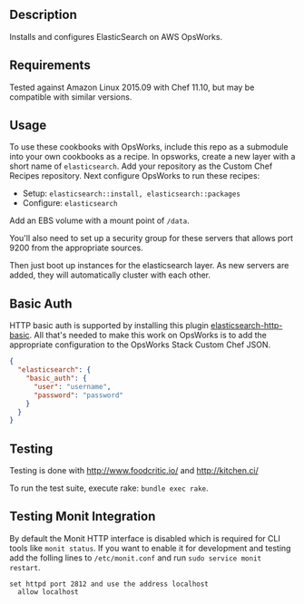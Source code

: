 Description
-----------

Installs and configures ElasticSearch on AWS OpsWorks.

Requirements
------------

Tested against Amazon Linux 2015.09 with Chef 11.10, but may be compatible with similar versions.

Usage
-----

To use these cookbooks with OpsWorks, include this repo as a submodule into your own cookbooks as a recipe.
In opsworks, create a new layer with a short name of `elasticsearch`. Add your repository as the Custom Chef Recipes repository.
Next configure OpsWorks to run these recipes:

* Setup: `elasticsearch::install, elasticsearch::packages`
* Configure: `elasticsearch`

Add an EBS volume with a mount point of `/data`.

You'll also need to set up a security group for these servers that allows port 9200 from the appropriate sources.

Then just boot up instances for the elasticsearch layer. As new servers are added, they will automatically cluster with each other.

Basic Auth
----------
HTTP basic auth is supported by installing this plugin [elasticsearch-http-basic](https://github.com/Asquera/elasticsearch-http-basic).
All that's needed to make this work on OpsWorks is to add the appropriate configuration to the OpsWorks Stack Custom Chef JSON.

```json
{
  "elasticsearch": {
    "basic_auth": {
      "user": "username",
      "password": "password"
    }
  }
}
```

Testing
-------
Testing is done with http://www.foodcritic.io/ and http://kitchen.ci/

To run the test suite, execute rake: `bundle exec rake`.

## Testing Monit Integration
By default the Monit HTTP interface is disabled which is required for CLI tools like `monit status`.  If you want to 
enable it for development and testing add the folling lines to `/etc/monit.conf` and run `sudo service monit restart`.
```
set httpd port 2812 and use the address localhost
  allow localhost
```
